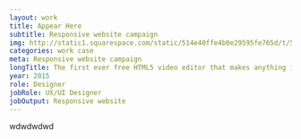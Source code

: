 ```yaml
---
layout: work
title: Appear Here
subtitle: Responsive website campaign
img: http://static1.squarespace.com/static/514e40ffe4b0e29595fe765d/t/5647bbb0e4b072d19f90d5f1/1447541681826/?format=750w
categories: work case
meta: Responsive website campaign
longTitle: The first ever free HTML5 video editor that makes anything in any video interactive. 
year: 2015
role: Designer
jobRole: UX/UI Designer
jobOutput: Responsive website
---
```



<div>
wdwdwdwd
	</div>